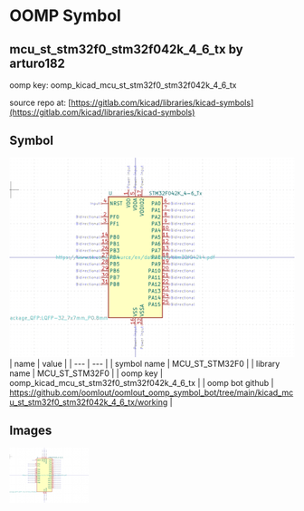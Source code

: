 # OOMP Symbol  
## mcu_st_stm32f0_stm32f042k_4_6_tx  by arturo182  
  
oomp key: oomp_kicad_mcu_st_stm32f0_stm32f042k_4_6_tx  
  
source repo at: [https://gitlab.com/kicad/libraries/kicad-symbols](https://gitlab.com/kicad/libraries/kicad-symbols)  
## Symbol  
  
[![working.png](working_600.png)](working.png)  
| name | value | 
| --- | --- | 
| symbol name | MCU_ST_STM32F0 | 
| library name | MCU_ST_STM32F0 | 
| oomp key | oomp_kicad_mcu_st_stm32f0_stm32f042k_4_6_tx | 
| oomp bot github | https://github.com/oomlout/oomlout_oomp_symbol_bot/tree/main/kicad_mcu_st_stm32f0_stm32f042k_4_6_tx/working | 
## Images  
  
[![working.png](working_140.png)](working.png)  
